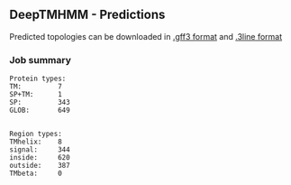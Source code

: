 ## DeepTMHMM - Predictions
Predicted topologies can be downloaded in [.gff3 format](TMRs.gff3) and [.3line format](predicted_topologies.3line)
### Job summary
```
Protein types:
TM:			7
SP+TM:		1
SP:			343
GLOB:		649


Region types:
TMhelix:	8
signal:		344
inside:		620
outside:	387
TMbeta:		0
```
